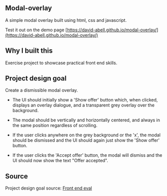 ## Modal-overlay

A simple modal overlay built using html, css and javascript.

Test it out on the demo page [https://david-abell.github.io/modal-overlay/](https://david-abell.github.io/modal-overlay/)

## Why I built this

Exercise project to showcase practical front end skills.

## Project design goal

Create a dismissible modal overlay.

- The UI should initially show a 'Show offer' button which, when clicked, displays an overlay dialogue, and a transparent grey overlay over the background.
- The modal should be vertically and horizontally centered, and always in the same position regardless of scrolling.

- If the user clicks anywhere on the grey background or the 'x', the modal should be dismissed and the UI should again just show the 'Show offer' button.

- If the user clicks the 'Accept offer' button, the modal will dismiss and the UI should now show the text "Offer accepted".

## Source

Project design goal source: [Front end eval](https://frontendeval.com/questions/modal-overlay)

